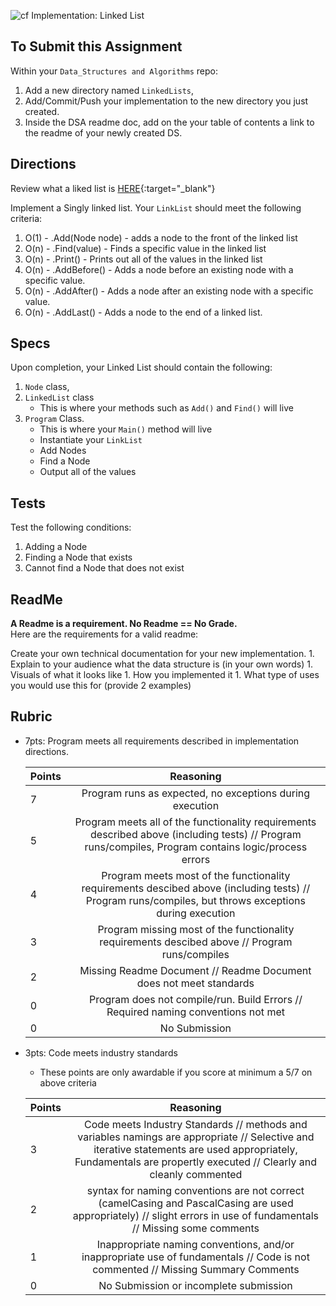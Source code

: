 ![cf](http://i.imgur.com/7v5ASc8.png) Implementation: Linked List

## To Submit this Assignment
Within your `Data_Structures and Algorithms` repo:
1. Add a new directory named `LinkedLists`, 
2. Add/Commit/Push your implementation to the new directory you just created. 
3. Inside the DSA readme doc, add on the your table of contents a link to the readme of your newly created DS. 

## Directions
Review what a liked list is [HERE](https://codefellows.github.io/code-401-dotnet-guide/Curriculum/Class05/Resources/LinkedList){:target="_blank"}

Implement a Singly linked list. Your `LinkList` should meet the following criteria:

1. O(1) - .Add(Node node) - adds a node to the front of the linked list
2. O(n) - .Find(value) - Finds a specific value in the linked list
3. O(n) - .Print() - Prints out all of the values in the linked list
4. O(n) - .AddBefore() - Adds a node before an existing node with a specific value.
5. O(n) - .AddAfter() - Adds a node after an existing node with a specific value.
6. O(n) - .AddLast() - Adds a node to the end of a linked list.
## Specs
Upon completion, your Linked List should contain the following:
1. `Node` class,
2. `LinkedList` class
	- This is where your methods such as `Add()` and `Find()` will live 
3. `Program` Class.
	- This is where your `Main()` method will live
	- Instantiate your `LinkList`
	- Add Nodes
	- Find a Node
	- Output all of the values

## Tests
Test the following conditions:
1. Adding a Node
1. Finding a Node that exists
1. Cannot find a Node that does not exist


## ReadMe

**A Readme is a requirement. No Readme == No Grade.** <br />
Here are the requirements for a valid readme: <br />

Create your own technical documentation for your new implementation.
	1. Explain to your audience what the data structure is (in your own words) 
	1. Visuals of what it looks like
	1. How you implemented it
	1. What type of uses you would use this for (provide 2 examples)

## Rubric
- 7pts: Program meets all requirements described in implementation directions.

	Points  | Reasoning | 
	 ------------ | :-----------: | 
	7       | Program runs as expected, no exceptions during execution |
	5       | Program meets all of the  functionality requirements described above (including tests) // Program runs/compiles, Program contains logic/process errors|
	4       | Program meets most of the functionality requirements descibed above (including tests)  // Program runs/compiles, but throws exceptions during execution |
	3       | Program missing most of the functionality requirements descibed above // Program runs/compiles |
	2       | Missing Readme Document // Readme Document does not meet standards |
	0       | Program does not compile/run. Build Errors // Required naming conventions not met |
	0       | No Submission |

- 3pts: Code meets industry standards
	- These points are only awardable if you score at minimum a 5/7 on above criteria

	Points  | Reasoning | 
	 ------------ | :-----------: | 
	3       | Code meets Industry Standards // methods and variables namings are appropriate // Selective and iterative statements are used appropriately, Fundamentals are propertly executed // Clearly and cleanly commented |
	2       | syntax for naming conventions are not correct (camelCasing and PascalCasing are used appropriately) // slight errors in use of fundamentals // Missing some comments |
	1       | Inappropriate naming conventions, and/or inappropriate use of fundamentals // Code is not commented  // Missing Summary Comments |
	0       | No Submission or incomplete submission |
